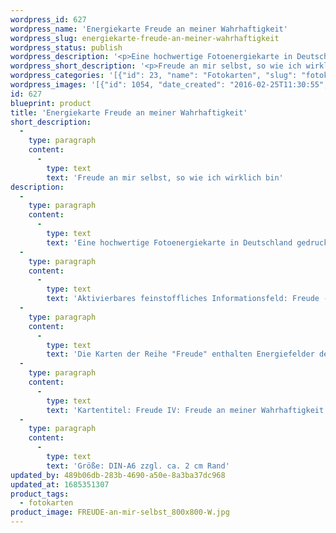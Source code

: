 ```yaml
---
wordpress_id: 627
wordpress_name: 'Energiekarte Freude an meiner Wahrhaftigkeit'
wordpress_slug: energiekarte-freude-an-meiner-wahrhaftigkeit
wordpress_status: publish
wordpress_description: '<p>Eine hochwertige Fotoenergiekarte in Deutschland gedruckt und in Handarbeit laminiert.  Sie ist in Postkartengröße (DIN-A6) gut zu transportieren und kann auch auf den Körper aufgelegt werden.</p><p>Aktivierbares feinstoffliches Informationsfeld: Freude - Wahrhaftigkeit - Sein - ''Ich bin'': In Freude an demjenigen/derjenigen sein, die ich wahrhaftig (tatsächlich) bin.<br />Die Karten der Reihe "Freude" enthalten Energiefelder der Facetten von Freude. Sie wollen dabei unterstützen, in die eigene, echte Freude zu gelangen, diese zu stärken und auszuweiten. Freude als ein natürlicher Grundzustand der Menschen.</p><p>Kartentitel: Freude IV: Freude an meiner Wahrhaftigkeit. Reihe: Freude. Schwingung: Türkis</p><p>Größe: DIN-A6 zzgl. ca. 2 cm Rand<br />Andere Formate sind individuell für Sie innerhalb weniger Tage herstellbar. Bitte kontaktieren Sie uns hierfür unter <a href="mailto:info@elvedenverlag.de">info@elvedenverlag.de</a>.</p><p><a href="https://my.feenbaum.de/anwendung-energiebilder-foto-laminiert/">Anwendungshinweise</a>      <a href="https://my.feenbaum.de/produktinformationen-fotokarten/">Produktinformationen</a></p>'
wordpress_short_description: '<p>Freude an mir selbst, so wie ich wirklich bin</p>'
wordpress_categories: '[{"id": 23, "name": "Fotokarten", "slug": "fotokarten"}]'
wordpress_images: '[{"id": 1054, "date_created": "2016-02-25T11:30:55", "date_created_gmt": "2016-02-25T09:30:55", "date_modified": "2016-02-25T11:30:55", "date_modified_gmt": "2016-02-25T09:30:55", "src": "https://my.feenbaum.de/wp-content/uploads/2016/02/FREUDE-an-mir-selbst_800x800-W.jpg", "name": "FREUDE-an-mir-selbst_800x800-W", "alt": ""}]'
id: 627
blueprint: product
title: 'Energiekarte Freude an meiner Wahrhaftigkeit'
short_description:
  -
    type: paragraph
    content:
      -
        type: text
        text: 'Freude an mir selbst, so wie ich wirklich bin'
description:
  -
    type: paragraph
    content:
      -
        type: text
        text: 'Eine hochwertige Fotoenergiekarte in Deutschland gedruckt und in Handarbeit laminiert.  Sie ist in Postkartengröße (DIN-A6) gut zu transportieren und kann auch auf den Körper aufgelegt werden.'
  -
    type: paragraph
    content:
      -
        type: text
        text: 'Aktivierbares feinstoffliches Informationsfeld: Freude - Wahrhaftigkeit - Sein - ''Ich bin'': In Freude an demjenigen/derjenigen sein, die ich wahrhaftig (tatsächlich) bin.'
  -
    type: paragraph
    content:
      -
        type: text
        text: 'Die Karten der Reihe "Freude" enthalten Energiefelder der Facetten von Freude. Sie wollen dabei unterstützen, in die eigene, echte Freude zu gelangen, diese zu stärken und auszuweiten. Freude als ein natürlicher Grundzustand der Menschen.'
  -
    type: paragraph
    content:
      -
        type: text
        text: 'Kartentitel: Freude IV: Freude an meiner Wahrhaftigkeit. Reihe: Freude. Schwingung: Türkis'
  -
    type: paragraph
    content:
      -
        type: text
        text: 'Größe: DIN-A6 zzgl. ca. 2 cm Rand'
updated_by: 489b06db-283b-4690-a50e-8a3ba37dc968
updated_at: 1685351307
product_tags:
  - fotokarten
product_image: FREUDE-an-mir-selbst_800x800-W.jpg
---
```

